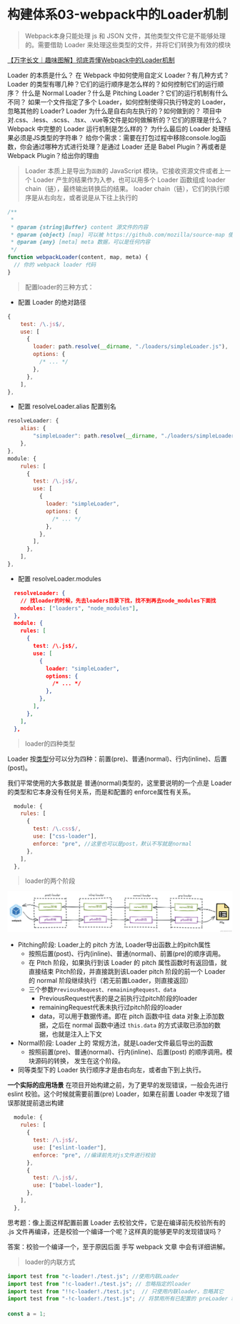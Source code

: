 # 构建体系03-webpack中的Loader机制
> Webpack本身只能处理 js 和 JSON 文件，其他类型文件它是不能够处理的。需要借助 Loader 来处理这些类型的文件，并将它们转换为有效的模块

[【万字长文｜趣味图解】彻底弄懂Webpack中的Loader机制](https://juejin.cn/post/7157739406835580965)

Loader 的本质是什么？
在 Webpack 中如何使用自定义 Loader？有几种方式？
Loader 的类型有哪几种？它们的运行顺序是怎么样的？如何控制它们的运行顺序？
什么是 Normal Loader？什么是 Pitching Loader？它们的运行机制有什么不同？
如果一个文件指定了多个 Loader，如何控制使得只执行特定的 Loader，忽略其他的 Loader?
Loader 为什么是自右向左执行的？如何做到的？
项目中对.css、.less、.scss、.tsx、.vue等文件是如何做解析的？它们的原理是什么？
Webpack 中完整的 Loader 运行机制是怎么样的？
为什么最后的 Loader 处理结果必须是JS类型的字符串？
给你个需求：需要在打包过程中移除console.log函数，你会通过哪种方式进行处理？是通过 Loader 还是 Babel Plugin？再或者是 Webpack Plugin？给出你的理由

> Loader 本质上是导出为`函数`的 JavaScript 模块。它接收资源文件或者上一个 Loader 产生的结果作为入参，也可以用多个 Loader 函数组成 loader chain（链），最终输出转换后的结果。
> loader chain（链），它们的执行顺序是从右向左，或者说是从下往上执行的
```js
/**
 *
 * @param {string|Buffer} content 源文件的内容
 * @param {object} [map] 可以被 https://github.com/mozilla/source-map 使用的 SourceMap 数据
 * @param {any} [meta] meta 数据，可以是任何内容
 */
function webpackLoader(content, map, meta) {
  // 你的 webpack loader 代码
}
```

> 配置loader的三种方式：
- 配置 Loader 的绝对路径
```js
{
    test: /\.js$/,
    use: [
      {
        loader: path.resolve(__dirname, "./loaders/simpleLoader.js"),
        options: {
          /* ... */
        },
      },
    ],
},
```
- 配置 resolveLoader.alias 配置别名
```js
resolveLoader: {
    alias: {
        "simpleLoader": path.resolve(__dirname, "./loaders/simpleLoader.js"),
    },
},
module: {
    rules: [
      {
        test: /\.js$/,
        use: [
          {
            loader: "simpleLoader",
            options: {
              /* ... */
            },
          },
        ],
      },
    ],
},
```
- 配置 resolveLoader.modules
```json
  resolveLoader: {
    // 找loader的时候，先去loaders目录下找，找不到再去node_modules下面找
    modules: ["loaders", "node_modules"],
  },
  module: {
    rules: [
      {
        test: /\.js$/,
        use: [
          {
            loader: "simpleLoader",
            options: {
              /* ... */
            },
          },
        ],
      },
    ],
  },
```

> loader的四种类型

Loader 按[类型](https://webpack.docschina.org/configuration/module/#ruleenforce)分可以分为四种：前置(pre)、普通(normal)、行内(inline)、后置(post)。

我们平常使用的大多数就是 普通(normal)类型的，这里要说明的一个点是 Loader 的类型和它本身没有任何关系，而是和配置的 enforce属性有关系。
```js
  module: {
    rules: [
      {
        test: /\.css$/,
        use: ["css-loader"],
        enforce: "pre", //这里也可以是post，默认不写就是normal
      },
    ],
  },
```

> loader的两个阶段

![两个阶段](./asset/pitch_normal.png)

- Pitching阶段: Loader上的 pitch 方法, Loader导出函数上的pitch属性
  - 按照后置(post)、行内(inline)、普通(normal)、前置(pre)的顺序调用。
  - 在 Pitch 阶段，如果执行到该 Loader 的 pitch 属性函数时有返回值，就直接结束 Pitch阶段，并直接跳到该Loader pitch 阶段的前一个 Loader 的 normal 阶段继续执行（若无前置Loader，则直接返回）
  - 三个参数`PreviousRequest、remainingRequest、data`
    - PreviousRequest代表的是之前执行过pitch阶段的loader
    - remainingRequest代表未执行过pitch阶段的loader
    - data，可以用于数据传递。即在 pitch 函数中往 data 对象上添加数据，之后在 normal 函数中通过 `this.data` 的方式读取已添加的数据，也就是注入上下文
- Normal阶段: Loader 上的 常规方法，就是Loader文件最后导出的函数
  - 按照前置(pre)、普通(normal)、行内(inline)、后置(post) 的顺序调用。模块源码的转换， 发生在这个阶段。
- 同等类型下的 Loader 执行顺序才是由右向左，或者由下到上执行。

**一个实际的应用场景**
在项目开始构建之前，为了更早的发现错误，一般会先进行 eslint 校验。这个时候就需要前置(pre) Loader，如果在前置 Loader 中发现了错误那就提前退出构建

```js
  module: {
    rules: [
      {
        test: /\.js$/,
        use: ["eslint-loader"],
        enforce: "pre", //编译前先对js文件进行校验
      },
      {
        test: /\.js$/,
        use: ["babel-loader"],
      },
    ],
  },
```

思考题：像上面这样配置前置 Loader 去校验文件，它是在编译前先校验所有的 .js 文件再编译，还是校验一个编译一个呢？这样真的能够更早的发现错误吗？

答案：校验一个编译一个，至于原因后面 手写 webpack 文章 中会有详细讲解。

> loader的内联方式

```js
import test from "c-loader!./test.js"; //使用内联Loader
import test from "!c-loader!./test.js"; // 忽略指定的loader
import test from "!!c-loader!./test.js";  // 只使用内联loader，忽略其它
import test from "-!c-loader!./test.js"; // 将禁用所有已配置的 preLoader 和 normal loader

const a = 1;
```



